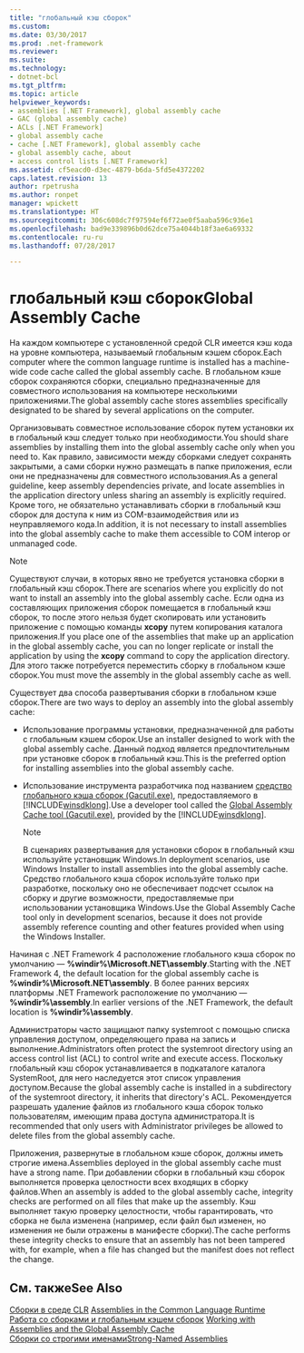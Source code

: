 ```yaml
---
title: "глобальный кэш сборок"
ms.custom: 
ms.date: 03/30/2017
ms.prod: .net-framework
ms.reviewer: 
ms.suite: 
ms.technology:
- dotnet-bcl
ms.tgt_pltfrm: 
ms.topic: article
helpviewer_keywords:
- assemblies [.NET Framework], global assembly cache
- GAC (global assembly cache)
- ACLs [.NET Framework]
- global assembly cache
- cache [.NET Framework], global assembly cache
- global assembly cache, about
- access control lists [.NET Framework]
ms.assetid: cf5eacd0-d3ec-4879-b6da-5fd5e4372202
caps.latest.revision: 13
author: rpetrusha
ms.author: ronpet
manager: wpickett
ms.translationtype: HT
ms.sourcegitcommit: 306c608dc7f97594ef6f72ae0f5aaba596c936e1
ms.openlocfilehash: bad9e339896b0d62dce75a4044b18f3ae6a69332
ms.contentlocale: ru-ru
ms.lasthandoff: 07/28/2017

---
```

# <a name="global-assembly-cache"></a><span data-ttu-id="adf4c-102">глобальный кэш сборок</span><span class="sxs-lookup"><span data-stu-id="adf4c-102">Global Assembly Cache</span></span>
<span data-ttu-id="adf4c-103">На каждом компьютере с установленной средой CLR имеется кэш кода на уровне компьютера, называемый глобальным кэшем сборок.</span><span class="sxs-lookup"><span data-stu-id="adf4c-103">Each computer where the common language runtime is installed has a machine-wide code cache called the global assembly cache.</span></span> <span data-ttu-id="adf4c-104">В глобальном кэше сборок сохраняются сборки, специально предназначенные для совместного использования на компьютере несколькими приложениями.</span><span class="sxs-lookup"><span data-stu-id="adf4c-104">The global assembly cache stores assemblies specifically designated to be shared by several applications on the computer.</span></span>  
  
 <span data-ttu-id="adf4c-105">Организовывать совместное использование сборок путем установки их в глобальный кэш следует только при необходимости.</span><span class="sxs-lookup"><span data-stu-id="adf4c-105">You should share assemblies by installing them into the global assembly cache only when you need to.</span></span> <span data-ttu-id="adf4c-106">Как правило, зависимости между сборками следует сохранять закрытыми, а сами сборки нужно размещать в папке приложения, если они не предназначены для совместного использования.</span><span class="sxs-lookup"><span data-stu-id="adf4c-106">As a general guideline, keep assembly dependencies private, and locate assemblies in the application directory unless sharing an assembly is explicitly required.</span></span> <span data-ttu-id="adf4c-107">Кроме того, не обязательно устанавливать сборки в глобальный кэш сборок для доступа к ним из COM-взаимодействия или из неуправляемого кода.</span><span class="sxs-lookup"><span data-stu-id="adf4c-107">In addition, it is not necessary to install assemblies into the global assembly cache to make them accessible to COM interop or unmanaged code.</span></span>  
  
> [!NOTE]
>  <span data-ttu-id="adf4c-108">Существуют случаи, в которых явно не требуется установка сборки в глобальный кэш сборок.</span><span class="sxs-lookup"><span data-stu-id="adf4c-108">There are scenarios where you explicitly do not want to install an assembly into the global assembly cache.</span></span> <span data-ttu-id="adf4c-109">Если одна из составляющих приложения сборок помещается в глобальный кэш сборок, то после этого нельзя будет скопировать или установить приложение с помощью команды **xcopy** путем копирования каталога приложения.</span><span class="sxs-lookup"><span data-stu-id="adf4c-109">If you place one of the assemblies that make up an application in the global assembly cache, you can no longer replicate or install the application by using the **xcopy** command to copy the application directory.</span></span> <span data-ttu-id="adf4c-110">Для этого также потребуется переместить сборку в глобальном кэше сборок.</span><span class="sxs-lookup"><span data-stu-id="adf4c-110">You must move the assembly in the global assembly cache as well.</span></span>  
  
 <span data-ttu-id="adf4c-111">Существует два способа развертывания сборки в глобальном кэше сборок.</span><span class="sxs-lookup"><span data-stu-id="adf4c-111">There are two ways to deploy an assembly into the global assembly cache:</span></span>  
  
-   <span data-ttu-id="adf4c-112">Использование программы установки, предназначенной для работы с глобальным кэшем сборок.</span><span class="sxs-lookup"><span data-stu-id="adf4c-112">Use an installer designed to work with the global assembly cache.</span></span> <span data-ttu-id="adf4c-113">Данный подход является предпочтительным при установке сборок в глобальный кэш.</span><span class="sxs-lookup"><span data-stu-id="adf4c-113">This is the preferred option for installing assemblies into the global assembly cache.</span></span>  
  
-   <span data-ttu-id="adf4c-114">Использование инструмента разработчика под названием [средство глобального кэша сборок (Gacutil.exe)](../../../docs/framework/tools/gacutil-exe-gac-tool.md), предоставляемого в [!INCLUDE[winsdklong](../../../includes/winsdklong-md.md)].</span><span class="sxs-lookup"><span data-stu-id="adf4c-114">Use a developer tool called the [Global Assembly Cache tool (Gacutil.exe)](../../../docs/framework/tools/gacutil-exe-gac-tool.md), provided by the [!INCLUDE[winsdklong](../../../includes/winsdklong-md.md)].</span></span>  
  
    > [!NOTE]
    >  <span data-ttu-id="adf4c-115">В сценариях развертывания для установки сборок в глобальный кэш используйте установщик Windows.</span><span class="sxs-lookup"><span data-stu-id="adf4c-115">In deployment scenarios, use Windows Installer to install assemblies into the global assembly cache.</span></span> <span data-ttu-id="adf4c-116">Средство глобального кэша сборок используйте только при разработке, поскольку оно не обеспечивает подсчет ссылок на сборку и другие возможности, предоставляемые при использовании установщика Windows.</span><span class="sxs-lookup"><span data-stu-id="adf4c-116">Use the Global Assembly Cache tool only in development scenarios, because it does not provide assembly reference counting and other features provided when using the Windows Installer.</span></span>  
  
 <span data-ttu-id="adf4c-117">Начиная с .NET Framework 4 расположение глобального кэша сборок по умолчанию — **%windir%\Microsoft.NET\assembly**.</span><span class="sxs-lookup"><span data-stu-id="adf4c-117">Starting with the .NET Framework 4, the default location for the global assembly cache is **%windir%\Microsoft.NET\assembly**.</span></span> <span data-ttu-id="adf4c-118">В более ранних версиях платформы .NET Framework расположение по умолчанию — **%windir%\assembly**.</span><span class="sxs-lookup"><span data-stu-id="adf4c-118">In earlier versions of the .NET Framework, the default location is **%windir%\assembly**.</span></span>  
  
 <span data-ttu-id="adf4c-119">Администраторы часто защищают папку systemroot с помощью списка управления доступом, определяющего права на запись и выполнение.</span><span class="sxs-lookup"><span data-stu-id="adf4c-119">Administrators often protect the systemroot directory using an access control list (ACL) to control write and execute access.</span></span> <span data-ttu-id="adf4c-120">Поскольку глобальный кэш сборок устанавливается в подкаталоге каталога SystemRoot, для него наследуется этот список управления доступом.</span><span class="sxs-lookup"><span data-stu-id="adf4c-120">Because the global assembly cache is installed in a subdirectory of the systemroot directory, it inherits that directory's ACL.</span></span> <span data-ttu-id="adf4c-121">Рекомендуется разрешать удаление файлов из глобального кэша сборок только пользователям, имеющим права доступа администратора.</span><span class="sxs-lookup"><span data-stu-id="adf4c-121">It is recommended that only users with Administrator privileges be allowed to delete files from the global assembly cache.</span></span>  
  
 <span data-ttu-id="adf4c-122">Приложения, развернутые в глобальном кэше сборок, должны иметь строгие имена.</span><span class="sxs-lookup"><span data-stu-id="adf4c-122">Assemblies deployed in the global assembly cache must have a strong name.</span></span> <span data-ttu-id="adf4c-123">При добавлении сборки в глобальный кэш сборок выполняется проверка целостности всех входящих в сборку файлов.</span><span class="sxs-lookup"><span data-stu-id="adf4c-123">When an assembly is added to the global assembly cache, integrity checks are performed on all files that make up the assembly.</span></span> <span data-ttu-id="adf4c-124">Кэш выполняет такую проверку целостности, чтобы гарантировать, что сборка не была изменена (например, если файл был изменен, но изменения не были отражены в манифесте сборки).</span><span class="sxs-lookup"><span data-stu-id="adf4c-124">The cache performs these integrity checks to ensure that an assembly has not been tampered with, for example, when a file has changed but the manifest does not reflect the change.</span></span>  
  
## <a name="see-also"></a><span data-ttu-id="adf4c-125">См. также</span><span class="sxs-lookup"><span data-stu-id="adf4c-125">See Also</span></span>  
 <span data-ttu-id="adf4c-126">[Сборки в среде CLR](../../../docs/framework/app-domains/assemblies-in-the-common-language-runtime.md) </span><span class="sxs-lookup"><span data-stu-id="adf4c-126">[Assemblies in the Common Language Runtime](../../../docs/framework/app-domains/assemblies-in-the-common-language-runtime.md) </span></span>  
 <span data-ttu-id="adf4c-127">[Работа со сборками и глобальным кэшем сборок](../../../docs/framework/app-domains/working-with-assemblies-and-the-gac.md) </span><span class="sxs-lookup"><span data-stu-id="adf4c-127">[Working with Assemblies and the Global Assembly Cache](../../../docs/framework/app-domains/working-with-assemblies-and-the-gac.md) </span></span>  
 [<span data-ttu-id="adf4c-128">Сборки со строгими именами</span><span class="sxs-lookup"><span data-stu-id="adf4c-128">Strong-Named Assemblies</span></span>](../../../docs/framework/app-domains/strong-named-assemblies.md)


